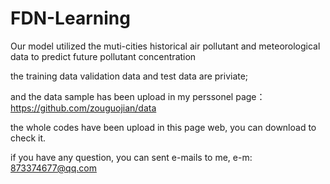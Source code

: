 # FDN-Learning
Our model utilized the muti-cities historical air pollutant and meteorological data  to predict future pollutant concentration

the training data validation data and test data are priviate;

and the data sample has been upload in my perssonel page：https://github.com/zouguojian/data

the whole codes have been upload in this page web, you can download to check it.

if you have any question, you can sent e-mails to me, e-m: 873374677@qq.com
